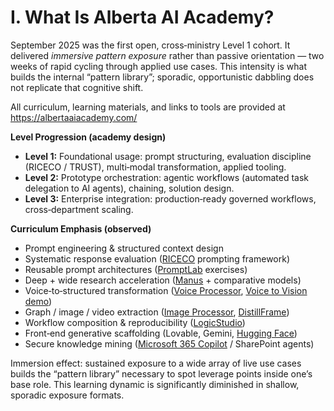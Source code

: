 
# I. What Is Alberta AI Academy?
September 2025 was the first open, cross‑ministry Level 1 cohort. It delivered *immersive pattern exposure* rather than passive orientation — two weeks of rapid cycling through applied use cases. This intensity is what builds the internal “pattern library”; sporadic, opportunistic dabbling does not replicate that cognitive shift.

All curriculum, learning materials, and links to tools are provided at https://albertaaiacademy.com/

**Level Progression (academy design)**  
- **Level 1:** Foundational usage: prompt structuring, evaluation discipline (RICECO / TRUST), multi‑modal transformation, applied tooling.  
- **Level 2:** Prototype orchestration: agentic workflows (automated task delegation to AI agents), chaining, solution design.  
- **Level 3:** Enterprise integration: production‑ready governed workflows, cross‑department scaling.

**Curriculum Emphasis (observed)**  
- Prompt engineering & structured context design  
- Systematic response evaluation ([RICECO](https://www.youtube.com/watch?v=X7YjqKk-7Y0) prompting framework)  
- Reusable prompt architectures ([PromptLab](https://promptlab.ca/) exercises)  
- Deep + wide research acceleration ([Manus](https://manus.ai) + comparative models)  
- Voice‑to‑structured transformation ([Voice Processor](https://voice.albertaaiacademy.com/), [Voice to Vision demo](https://www.youtube.com/watch?v=ku-BOEP8eAw))  
- Graph / image / video extraction ([Image Processor](https://image.albertaaiacademy.com/), [DistillFrame](https://distillframe.com/))  
- Workflow composition & reproducibility ([LogicStudio](https://logicstudio.aim.int.gov.ab.ca/))  
- Front‑end generative scaffolding (Lovable, Gemini, [Hugging Face](https://huggingface.co))  
- Secure knowledge mining ([Microsoft 365 Copilot](https://www.youtube.com/watch?v=eKpvBdiEEFI) / SharePoint agents)

Immersion effect: sustained exposure to a wide array of live use cases builds the “pattern library” necessary to spot leverage points inside one’s base role. This learning dynamic is significantly diminished in shallow, sporadic exposure formats.